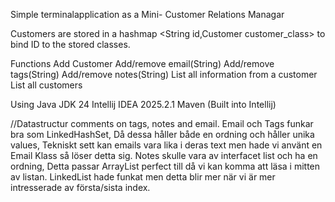 Simple terminalapplication as a Mini- Customer Relations Managar

Customers are stored in a hashmap <String id,Customer customer_class> to bind ID to the stored classes.

Functions
Add Customer
Add/remove email(String)
Add/remove tags(String)
Add/remove notes(String)
List all information from a customer
List all customers

Using
Java JDK 24
Intellij IDEA 2025.2.1
Maven (Built into Intellij)


//Datastructur comments on tags, notes and email.
Email och Tags funkar bra som LinkedHashSet,  Då dessa håller både en ordning och håller unika values,  Tekniskt sett kan emails vara lika i deras text men hade vi använt en Email Klass så löser detta sig.
Notes skulle vara av interfacet list och ha en ordning,  Detta passar ArrayList perfect till då vi kan komma att läsa i mitten av listan.  LinkedList hade funkat men detta blir mer när vi är mer intresserade av första/sista index.





